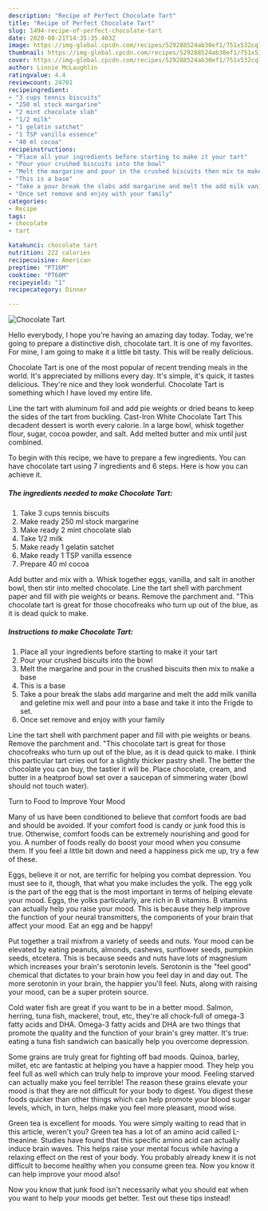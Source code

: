 ```yaml
---
description: "Recipe of Perfect Chocolate Tart"
title: "Recipe of Perfect Chocolate Tart"
slug: 1494-recipe-of-perfect-chocolate-tart
date: 2020-08-21T14:35:35.403Z
image: https://img-global.cpcdn.com/recipes/529288524ab30ef1/751x532cq70/chocolate-tart-recipe-main-photo.jpg
thumbnail: https://img-global.cpcdn.com/recipes/529288524ab30ef1/751x532cq70/chocolate-tart-recipe-main-photo.jpg
cover: https://img-global.cpcdn.com/recipes/529288524ab30ef1/751x532cq70/chocolate-tart-recipe-main-photo.jpg
author: Linnie McLaughlin
ratingvalue: 4.4
reviewcount: 24701
recipeingredient:
- "3 cups tennis biscuits"
- "250 ml stock margarine"
- "2 mint chocolate slab"
- "1/2 milk"
- "1 gelatin satchet"
- "1 TSP vanilla essence"
- "40 ml cocoa"
recipeinstructions:
- "Place all your ingredients before starting to make it your tart"
- "Pour your crushed biscuits into the bowl"
- "Melt the margarine and pour in the crushed biscuits then mix to make a base"
- "This is a base"
- "Take a pour break the slabs add margarine and melt the add milk vanilla and geletine mix well and pour into a base and take it into the Frigde to set."
- "Once set remove and enjoy with your family"
categories:
- Recipe
tags:
- chocolate
- tart

katakunci: chocolate tart 
nutrition: 222 calories
recipecuisine: American
preptime: "PT16M"
cooktime: "PT60M"
recipeyield: "1"
recipecategory: Dinner

---
```



![Chocolate Tart](https://img-global.cpcdn.com/recipes/529288524ab30ef1/751x532cq70/chocolate-tart-recipe-main-photo.jpg)

Hello everybody, I hope you're having an amazing day today. Today, we're going to prepare a distinctive dish, chocolate tart. It is one of my favorites. For mine, I am going to make it a little bit tasty. This will be really delicious.

Chocolate Tart is one of the most popular of recent trending meals in the world. It's appreciated by millions every day. It's simple, it's quick, it tastes delicious. They're nice and they look wonderful. Chocolate Tart is something which I have loved my entire life.

Line the tart with aluminum foil and add pie weights or dried beans to keep the sides of the tart from buckling. Cast-Iron White Chocolate Tart This decadent dessert is worth every calorie. In a large bowl, whisk together flour, sugar, cocoa powder, and salt. Add melted butter and mix until just combined.


To begin with this recipe, we have to prepare a few ingredients. You can have chocolate tart using 7 ingredients and 6 steps. Here is how you can achieve it.

<!--inarticleads1-->

##### The ingredients needed to make Chocolate Tart:

1. Take 3 cups tennis biscuits
1. Make ready 250 ml stock margarine
1. Make ready 2 mint chocolate slab
1. Take 1/2 milk
1. Make ready 1 gelatin satchet
1. Make ready 1 TSP vanilla essence
1. Prepare 40 ml cocoa


Add butter and mix with a. Whisk together eggs, vanilla, and salt in another bowl, then stir into melted chocolate. Line the tart shell with parchment paper and fill with pie weights or beans. Remove the parchment and. &#34;This chocolate tart is great for those chocofreaks who turn up out of the blue, as it is dead quick to make. 

<!--inarticleads2-->

##### Instructions to make Chocolate Tart:

1. Place all your ingredients before starting to make it your tart
1. Pour your crushed biscuits into the bowl
1. Melt the margarine and pour in the crushed biscuits then mix to make a base
1. This is a base
1. Take a pour break the slabs add margarine and melt the add milk vanilla and geletine mix well and pour into a base and take it into the Frigde to set.
1. Once set remove and enjoy with your family


Line the tart shell with parchment paper and fill with pie weights or beans. Remove the parchment and. &#34;This chocolate tart is great for those chocofreaks who turn up out of the blue, as it is dead quick to make. I think this particular tart cries out for a slightly thicker pastry shell. The better the chocolate you can buy, the tastier it will be. Place chocolate, cream, and butter in a heatproof bowl set over a saucepan of simmering water (bowl should not touch water). 

Turn to Food to Improve Your Mood


Many of us have been conditioned to believe that comfort foods are bad and should be avoided. If your comfort food is candy or junk food this is true. Otherwise, comfort foods can be extremely nourishing and good for you. A number of foods really do boost your mood when you consume them. If you feel a little bit down and need a happiness pick me up, try a few of these.

Eggs, believe it or not, are terrific for helping you combat depression. You must see to it, though, that what you make includes the yolk. The egg yolk is the part of the egg that is the most important in terms of helping elevate your mood. Eggs, the yolks particularly, are rich in B vitamins. B vitamins can actually help you raise your mood. This is because they help improve the function of your neural transmitters, the components of your brain that affect your mood. Eat an egg and be happy!

Put together a trail mixfrom a variety of seeds and nuts. Your mood can be elevated by eating peanuts, almonds, cashews, sunflower seeds, pumpkin seeds, etcetera. This is because seeds and nuts have lots of magnesium which increases your brain's serotonin levels. Serotonin is the "feel good" chemical that dictates to your brain how you feel day in and day out. The more serotonin in your brain, the happier you'll feel. Nuts, along with raising your mood, can be a super protein source.

Cold water fish are great if you want to be in a better mood. Salmon, herring, tuna fish, mackerel, trout, etc, they're all chock-full of omega-3 fatty acids and DHA. Omega-3 fatty acids and DHA are two things that promote the quality and the function of your brain's grey matter. It's true: eating a tuna fish sandwich can basically help you overcome depression. 

Some grains are truly great for fighting off bad moods. Quinoa, barley, millet, etc are fantastic at helping you have a happier mood. They help you feel full as well which can truly help to improve your mood. Feeling starved can actually make you feel terrible! The reason these grains elevate your mood is that they are not difficult for your body to digest. You digest these foods quicker than other things which can help promote your blood sugar levels, which, in turn, helps make you feel more pleasant, mood wise.

Green tea is excellent for moods. You were simply waiting to read that in this article, weren't you? Green tea has a lot of an amino acid called L-theanine. Studies have found that this specific amino acid can actually induce brain waves. This helps raise your mental focus while having a relaxing effect on the rest of your body. You probably already knew it is not difficult to become healthy when you consume green tea. Now you know it can help improve your mood also!

Now you know that junk food isn't necessarily what you should eat when you want to help your moods get better. Test out  these tips  instead!

